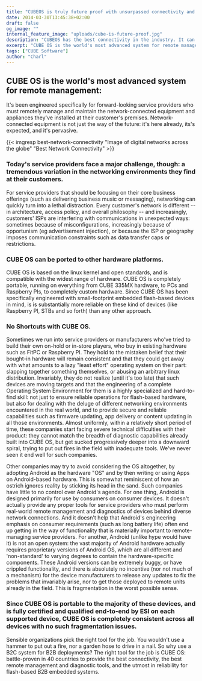 ```yaml
---
title: "CUBEOS is truly future proof with unsurpassed connectivity and hardware portability"
date: 2014-03-30T13:45:38+02:00
draft: false
og_image: ""
internal_feature_image: "uploads/cube-is-future-proof.jpg"
description: "CUBEOS has the best connectivity in the industry. It can be ported to other hardware, and with unmatched diagnostics it is designed for B2B deployments."
excerpt: "CUBE OS is the world's most advanced system for remote management: It's been engineered specifically for forward-looking service providers who must remotely manage and maintain the network-connected equipment and appliances they've installed at their customer's premises. "
tags: ["CUBE Software"]
author: "Charl"
---
```


## CUBE OS is the world's most advanced system for remote management:  

It's been engineered specifically for forward-looking service providers who must remotely manage and maintain the network-connected equipment and appliances they've installed at their customer's premises. Network-connected equipment is not just the way of the future: it's here already, its's expected, and it's pervasive.

{{< imgresp best-network-connectivity "Image of digital networks across the globe" "Best Network Connectivity" >}}

### Today's service providers face a major challenge, though:  a tremendous variation in the networking environments they find at their customers.

For service providers that should be focusing on their core business offerings (such as delivering business music or messaging), networking can quickly turn into a lethal distraction.  Every customer's network is different -- in architecture, access policy, and overall philosophy -- and increasingly, customers' ISPs are interfering with communications in unexpected ways: sometimes because of misconfigurations, increasingly because of opportunism (eg advertisement injection), or because the ISP or geography imposes communication constraints such as data transfer caps or restrictions.

### CUBE OS can be ported to other hardware platforms.

CUBE OS is based on the linux kernel and open standards, and is compatible with the widest range of hardware. CUBE OS is completely portable, running on everything from CUBE 335MX hardware, to PCs and Raspberry PIs, to completely custom hardware. Since CUBE OS has been specifically engineered with small-footprint embedded flash-based devices in mind, is is substantially more reliable on these kind of devices (like Raspberry PI, STBs and so forth) than any other approach.

### No Shortcuts with CUBE OS.

Sometimes we run into service providers or manufacturers who've tried to build their own on-hold or in-store players, who buy in existing hardware such as FitPC or Raspberry PI. They hold to the mistaken belief that their bought-in hardware will remain consistent and that they could get away with what amounts to a lazy "least effort" operating system on their part: slapping together something themselves, or abusing an arbitrary linux distribution. Invariably, they do not realize (until it's too late) that such devices are moving targets and that the engineering of a complete Operating System Environment for them is a highly specialized and hard-to-find skill: not just to ensure reliable operations for flash-based hardware, but also for dealing with the deluge of different networking environments encountered in the real world, and to provide secure and reliable capabilities such as firmware updating, app delivery or content updating in all those environments. Almost uniformly, within a relatively short period of time, these companies start facing severe technical difficulties with their product: they cannot match the breadth of diagnostic capabilities already built into CUBE OS, but get sucked progressively deeper into a downward spiral, trying to put out fires in the field with inadequate tools. We've never seen it end well for such companies.

Other companies may try to avoid considering the OS altogether, by adopting Android as the hardware "OS" and by then writing or using Apps on Android-based hardware. This is somewhat reminiscent of how an ostrich ignores reality by sticking its head in the sand. Such companies have little to no control over Android's agenda. For one thing, Android is designed primarily for use by consumers on consumer devices. It doesn't actually provide any proper tools for service providers who must perform real-world remote management and diagnostics of devices behind diverse network connections. And it doesn't help that Android's engineering emphasis on consumer requirements (such as long battery life) often end up getting in the way of functionality that is materially important to remote-managing service providers. For another, Android (unlike hype would have it) is not an open system: the vast majority of Android hardware actually requires proprietary versions of Android OS, which are all different and 'non-standard' to varying degrees to contain the hardware-specific components. These Android versions can be extremely buggy, or have crippled functionality, and there is absolutely no incentive (nor not much of a mechanism) for the device manufacturers to release any updates to fix the problems that invariably arise, nor to get those deployed to remote units already in the field. This is fragmentation in the worst possible sense.

### Since CUBE OS is portable to the majority of these devices, and is fully certified and qualified end-to-end by ESI on each supported device, CUBE OS is completely consistent across all devices with no such fragmentation issues.

Sensible organizations pick the right tool for the job. You wouldn't use a hammer to put out a fire, nor a garden hose to drive in a nail. So why use a B2C system for B2B deployments? The right tool for the job is CUBE OS: battle-proven in 40 countries to provide the best connectivity, the best remote management and diagnostic tools, and the utmost in reliability for flash-based B2B embedded systems.